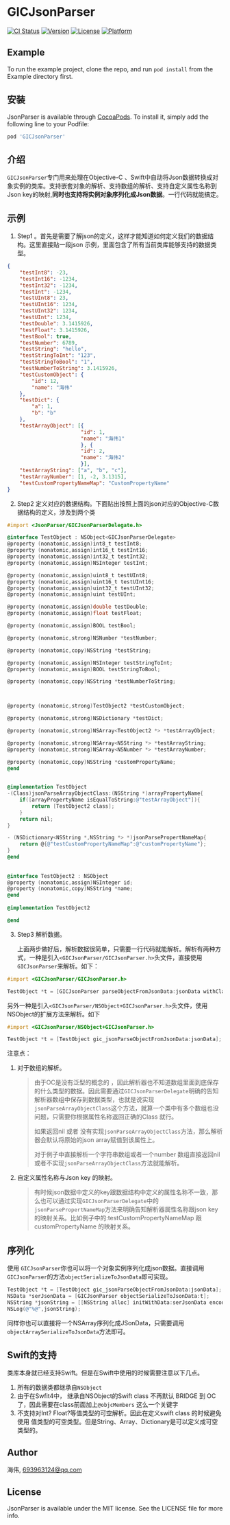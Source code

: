 # GICJsonParser

[![CI Status](https://img.shields.io/travis/龚海伟/JsonParser.svg?style=flat)](https://travis-ci.org/龚海伟/JsonParser)
[![Version](https://img.shields.io/cocoapods/v/JsonParser.svg?style=flat)](https://cocoapods.org/pods/JsonParser)
[![License](https://img.shields.io/cocoapods/l/JsonParser.svg?style=flat)](https://cocoapods.org/pods/JsonParser)
[![Platform](https://img.shields.io/cocoapods/p/JsonParser.svg?style=flat)](https://cocoapods.org/pods/JsonParser)

## Example

To run the example project, clone the repo, and run `pod install` from the Example directory first.

## 安装

JsonParser is available through [CocoaPods](https://cocoapods.org). To install
it, simply add the following line to your Podfile:

```ruby
pod 'GICJsonParser'
```



## 介绍

`GICJsonParser`专门用来处理在Objective-C 、Swift中自动将Json数据转换成对象实例的类库。支持嵌套对象的解析、支持数组的解析、支持自定义属性名称到Json key的映射,**同时也支持将实例对象序列化成Json数据**。一行代码就能搞定。



## 示例

1. Step1 。首先是需要了解json的定义，这样才能知道如何定义我们的数据结构。这里直接贴一段json 示例，里面包含了所有当前类库能够支持的数据类型。

```json
{
    "testInt8": -23,
    "testInt16": -1234,
    "testInt32": -1234,
    "testInt": -1234,
    "testUInt8": 23,
    "testUInt16": 1234,
    "testUInt32": 1234,
    "testUInt": 1234,
    "testDouble": 3.1415926,
    "testFloat": 3.1415926,
    "testBool": true,
    "testNumber": 6789,
    "testString": "hello",
    "testStringToInt": "123",
    "testStringToBool": "1",
    "testNumberToString": 3.1415926,
    "testCustomObject": {
        "id": 12,
        "name": "海伟"
    },
    "testDict": {
        "a": 1,
        "b": "b"
    },
    "testArrayObject": [{
                        "id": 1,
                        "name": "海伟1"
                        }, {
                        "id": 2,
                        "name": "海伟2"
                        }],
    "testArrayString": ["a", "b", "c"],
    "testArrayNumber": [1, -2, 3.1315],
    "testCustomPropertyNameMap": "CustomPropertyName"
}

```

2. Step2 定义对应的数据结构。下面贴出按照上面的json对应的Objective-C数据结构的定义，涉及到两个类

```objective-c
#import <JsonParser/GICJsonParserDelegate.h>

@interface TestObject : NSObject<GICJsonParserDelegate>
@property (nonatomic,assign)int8_t testInt8;
@property (nonatomic,assign)int16_t testInt16;
@property (nonatomic,assign)int32_t testInt32;
@property (nonatomic,assign)NSInteger testInt;

@property (nonatomic,assign)uint8_t testUInt8;
@property (nonatomic,assign)uint16_t testUInt16;
@property (nonatomic,assign)uint32_t testUInt32;
@property (nonatomic,assign)uint testUInt;

@property (nonatomic,assign)double testDouble;
@property (nonatomic,assign)float testFloat;

@property (nonatomic,assign)BOOL testBool;

@property (nonatomic,strong)NSNumber *testNumber;

@property (nonatomic,copy)NSString *testString;

@property (nonatomic,assign)NSInteger testStringToInt;
@property (nonatomic,assign)BOOL testStringToBool;

@property (nonatomic,copy)NSString *testNumberToString;



@property (nonatomic,strong)TestObject2 *testCustomObject;

@property (nonatomic,strong)NSDictionary *testDict;

@property (nonatomic,strong)NSArray<TestObject2 *> *testArrayObject;

@property (nonatomic,strong)NSArray<NSString *> *testArrayString;
@property (nonatomic,strong)NSArray<NSNumber *> *testArrayNumber;

@property (nonatomic,copy)NSString *customPropertyName;
@end

  
@implementation TestObject
-(Class)jsonParseArrayObjectClass:(NSString *)arrayPropertyName{
    if([arrayPropertyName isEqualToString:@"testArrayObject"]){
        return [TestObject2 class];
    }
    return nil;
}

- (NSDictionary<NSString *,NSString *> *)jsonParsePropertNameMap{
    return @{@"testCustomPropertyNameMap":@"customPropertyName"};
}
@end
  
  
@interface TestObject2 : NSObject
@property (nonatomic,assign)NSInteger id;
@property (nonatomic,copy)NSString *name;
@end
  
@implementation TestObject2

@end
```

3. Step3 解析数据。

   上面两步做好后，解析数据很简单，只需要一行代码就能解析。解析有两种方式，一种是引入`<GICJsonParser/GICJsonParser.h>`头文件，直接使用`GICJsonParser`来解析。如下：

```objective-c
#import <GICJsonParser/GICJsonParser.h>

TestObject *t = [GICJsonParser parseObjectFromJsonData:jsonData withClass:[TestObject class]];
```

​	另外一种是引入`<GICJsonParser/NSObject+GICJsonParser.h>`头文件，使用NSObject的扩展方法来解析。如下

```objective-c
#import <GICJsonParser/NSObject+GICJsonParser.h>

TestObject *t = [TestObject gic_jsonParseObjectFromJsonData:jsonData];
```



注意点：

1. 对于数组的解析。

   > 由于OC是没有泛型的概念的 ，因此解析器也不知道数组里面到底保存的什么类型的数据。因此需要通过`GICJsonParserDelegate`明确的告知解析器数组中保存到数据类型，也就是说实现`jsonParseArrayObjectClass`这个方法，就算一个类中有多个数组也没问题，只需要你根据属性名称返回正确的Class 就行。
   >
   > 如果返回nil 或者 没有实现`jsonParseArrayObjectClass`方法，那么解析器会默认将原始的json array赋值到该属性上。
   >
   > 对于例子中直接解析一个字符串数组或者一个number 数组直接返回nil或者不实现`jsonParseArrayObjectClass`方法就能解析。

2. 自定义属性名称与Json key 的映射。

   > 有时候json数据中定义的key跟数据结构中定义的属性名称不一致，那么也可以通过实现`GICJsonParserDelegate`中的`jsonParsePropertNameMap`方法来明确告知解析器属性名称跟json key的映射关系。比如例子中的:testCustomPropertyNameMap 跟 customPropertyName 的映射关系。


## 序列化

使用 `GICJsonParser`你也可以将一个对象实例序列化成json数据。直接调用`GICJsonParser`的方法`objectSerializeToJsonData`即可实现。

```objective-c
TestObject *t = [TestObject gic_jsonParseObjectFromJsonData:jsonData];
NSData *serJsonData = [GICJsonParser objectSerializeToJsonData:t];
NSString *jsonString = [[NSString alloc] initWithData:serJsonData encoding:4];
NSLog(@"%@",jsonString);
```

同样你也可以直接将一个NSArray序列化成JSonData，只需要调用`objectArraySerializeToJsonData`方法即可。



## Swift的支持

类库本身就已经支持Swift。但是在Swift中使用的时候需要注意以下几点。

1. 所有的数据类都继承自`NSObject`
2. 由于在Swfit4中， 继承自NSObject的Swift class 不再默认 BRIDGE 到 OC了，因此需要在class前面加上`@objcMembers` 这么一个关键字
3. 不支持对Int? Float?等值类型的可空解析。因此在定义swift class 的时候避免使用 值类型的可空类型。但是String、Array、Dictionary是可以定义成可空类型的。



## Author

海伟, 693963124@qq.com

## License

JsonParser is available under the MIT license. See the LICENSE file for more info.
